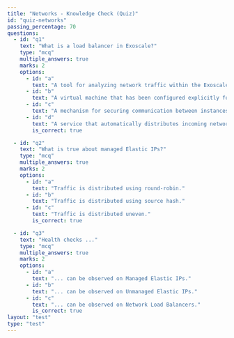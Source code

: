 ```yaml
---
title: "Networks - Knowledge Check (Quiz)"
id: "quiz-networks"
passing_percentage: 70
questions:
  - id: "q1"
    text: "What is a load balancer in Exoscale?"
    type: "mcq"
    multiple_answers: true
    marks: 2
    options:
      - id: "a"
        text: "A tool for analyzing network traffic within the Exoscale cloud environment."
      - id: "b"
        text: "A virtual machine that has been configured explicitly for high-performance computing."
      - id: "c"
        text: "A mechanism for securing communication between instances within the Exoscale cloud environment."
      - id: "d"
        text: "A service that automatically distributes incoming network traffic across a group of instances to improve performance and reliability."
        is_correct: true

  - id: "q2"
    text: "What is true about managed Elastic IPs?"
    type: "mcq"
    multiple_answers: true
    marks: 2
    options:
      - id: "a"
        text: "Traffic is distributed using round-robin."
      - id: "b"
        text: "Traffic is distributed using source hash."
      - id: "c"
        text: "Traffic is distributed uneven."
        is_correct: true

  - id: "q3"
    text: "Health checks ..."
    type: "mcq"
    multiple_answers: true
    marks: 2
    options:
      - id: "a"
        text: "... can be observed on Managed Elastic IPs."
      - id: "b"
        text: "... can be observed on Unmanaged Elastic IPs."
      - id: "c"
        text: "... can be observed on Network Load Balancers."
        is_correct: true
layout: "test"
type: "test"
---
```

